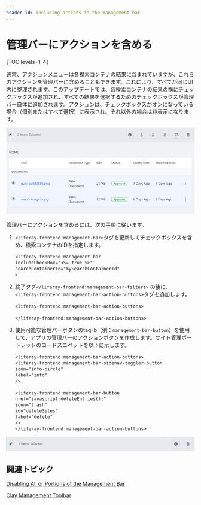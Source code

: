 ```yaml
---
header-id: including-actions-in-the-management-bar
---
```


# 管理バーにアクションを含める

[TOC levels=1-4]

通常、アクションメニューは各検索コンテナの結果に含まれていますが、これらのアクションを管理バーに含めることもできます。これにより、すべてが同じUI内に整理されます。このアップデートでは、各検索コンテナの結果の横にチェックボックスが追加され、すべての結果を選択するためのチェックボックスが管理バー自体に追加されます。アクションは、チェックボックスがオンになっている場合（個別またはすべて選択）に表示され、それ以外の場合は非表示になります。

![図1：個別の結果またはすべての結果を一度に選択できます。](../../../../images/liferay-frontend-taglib-management-bar-include-checkbox.png)

管理バーにアクションを含めるには、次の手順に従います。

1. `<liferay-frontend:management-bar>`タグを更新してチェックボックスを含め、検索コンテナのIDを指定します。

       <liferay-frontend:management-bar
       includeCheckBox="<%= true %>"
       searchContainerId="mySearchContainerId"
       >
   
2. 終了タグ`</liferay-frontend:management-bar-filters>` の後に、`<liferay-frontend:management-bar-action-buttons>`タグを追加します。

       <liferay-frontend:management-bar-action-buttons>
       
       </liferay-frontend:management-bar-action-buttons>
   
3. 使用可能な管理バーボタンのtaglib（例：`management-bar-button`）を使用して、アプリの管理バーのアクションボタンを作成します。サイト管理ポートレットのコードスニペットを以下に示します。

       <liferay-frontend:management-bar-action-buttons>
       <liferay-frontend:management-bar-sidenav-toggler-button
       icon="info-circle"
       label="info"
       />
       
       <liferay-frontend:management-bar-button
       href="javascript:deleteEntries();"
       icon="trash"
       id="deleteSites"
       label="delete"
       />
       </liferay-frontend:management-bar-action-buttons>
   
![図2：アプリで必要な数のアクションを含めることができます。](../../../../images/liferay-frontend-taglib-management-bar-actions.png)

## 関連トピック

[Disabling All or Portions of the Management Bar](/docs/7-1/tutorials/-/knowledge_base/t/disabling-all-or-portions-of-the-management-bar)

[Clay Management Toolbar](/docs/7-1/tutorials/-/knowledge_base/t/clay-management-toolbar)
